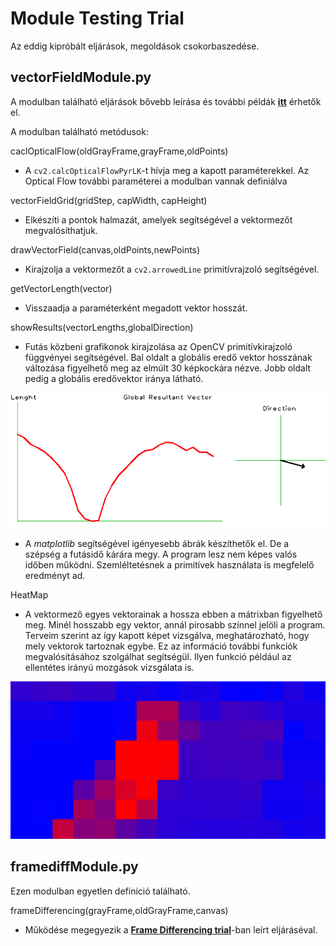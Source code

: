 # Module Testing Trial

Az eddig kipróbált eljárások, megoldások csokorbaszedése.


## vectorFieldModule.py

A modulban található eljárások bővebb leírása és további példák [**itt**](../Lucas-Kanade) érhetők el.

A modulban található metódusok:

caclOpticalFlow(oldGrayFrame,grayFrame,oldPoints)
* A `cv2.calcOpticalFlowPyrLK`-t hívja meg a kapott paraméterekkel. Az Optical Flow további paraméterei a modulban vannak definiálva

vectorFieldGrid(gridStep, capWidth, capHeight)
* Elkészíti a pontok halmazát, amelyek segítségével a vektormezőt megvalósíthatjuk.
    
drawVectorField(canvas,oldPoints,newPoints)
* Kirajzolja a vektormezőt a `cv2.arrowedLine` primitívrajzoló segítségével.

getVectorLength(vector)
* Visszaadja a paraméterként megadott vektor hosszát.

showResults(vectorLengths,globalDirection)
* Futás közbeni grafikonok kirajzolása az OpenCV primitívkirajzoló függvényei segítségével. Bal oldalt a globális eredő vektor hosszának változása figyelhető meg az elmúlt 30 képkockára nézve. Jobb oldalt pedig a globális eredővektor iránya látható.

![Plot Image](screenshots/plot_screenshot_04.12.2019.png)

* A *matplotlib* segítségével igényesebb ábrák készíthetők el. De a szépség a futásidő kárára megy. A program lesz nem képes valós időben működni. Szemléltetésnek a primitívek használata is megfelelő eredményt ad.


HeatMap
* A vektormező egyes vektorainak a hossza ebben a mátrixban figyelhető meg. Minél hosszabb egy vektor, annál pirosabb színnel jelöli a program. Terveim szerint az így kapott képet vizsgálva, meghatározható, hogy mely vektorok tartoznak egybe. Ez az információ további funkciók megvalósításához szolgálhat segítségül. Ilyen funkció például az ellentétes irányú mozgások vizsgálata is.

![HeatMap image](screenshots/HeatMap_screenshot_14.12.2019.png)


## framediffModule.py

Ezen modulban egyetlen definíció található.

frameDifferencing(grayFrame,oldGrayFrame,canvas)
* Működése megegyezik a [**Frame Differencing trial**](../FrameDifferencing)-ban leírt eljáráséval.
